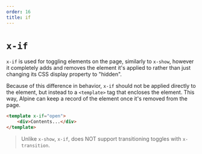 ```yaml
---
order: 16
title: if
---
```


# `x-if`

`x-if` is used for toggling elements on the page, similarly to `x-show`, however it completely adds and removes the element it's applied to rather than just changing its CSS display property to "hidden".

Because of this difference in behavior, `x-if` should not be applied directly to the element, but instead to a `<template>` tag that encloses the element. This way, Alpine can keep a record of the element once it's removed from the page.

```html
<template x-if="open">
    <div>Contents...</div>
</template>
```

> Unlike `x-show`, `x-if`, does NOT support transitioning toggles with `x-transition`.
